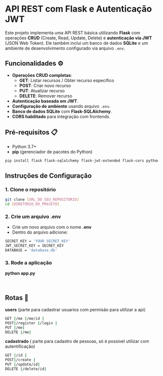 # API REST com Flask e Autenticação JWT

Este projeto implementa uma API REST básica utilizando **Flask** com operações **CRUD** (Create, Read, Update, Delete) e **autenticação via JWT** (JSON Web Token). Ele também inclui um banco de dados **SQLite** e um ambiente de desenvolvimento configurado via arquivo `.env`.

## Funcionalidades ⚙️

- **Operações CRUD completas**:
  - **GET**: Listar recursos / Obter recurso específico
  - **POST**: Criar novo recurso
  - **PUT**: Atualizar recurso
  - **DELETE**: Remover recurso
- **Autenticação baseada em JWT**.
- **Configuração de ambiente** usando arquivo `.env`.
- **Banco de dados SQLite** com **Flask-SQLAlchemy**.
- **CORS habilitado** para integração com frontends.

## Pré-requisitos 📋

- Python 3.7+
- **pip** (gerenciador de pacotes do Python)
```bash
pip install flask flask-sqlalchemy flask-jwt-extended flask-cors python-dotenv
```

## Instruções de Configuração

### 1. Clone o repositório

```bash
git clone [URL_DO_SEU_REPOSITÓRIO]
cd [DIRETÓRIO_DO_PROJETO]
```

### 2. Crie um arquivo .env
- Crie um novo arquivo com o nome **.env**
- Dentro do arquivo adicione:
``` bash
SECRET_KEY = 'YOUR SECRET_KEY'
JWT_SECRET_KEY = SECRET_KEY
DATABASE = 'database.db'
```

### 3. Rode a aplicação
**python app.py**

  
## Rotas 🧭
**users** (parte para cadastrar usuarios com permisão para utilizar a api)
```bash
GET |/me |/me/id |
POST|/register |/login |
PUT |/me|
DELETE |/me|
```
**cadastrado** ( parte para cadastro de pessoas, só é possivel utilizar com autentificação)
```bash
GET |/id |
POST|/create |
PUT |/update/id|
DELETE |/delete/id|
```

